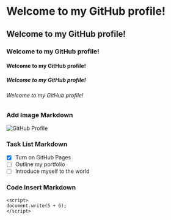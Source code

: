 # Welcome to my GitHub profile!
## Welcome to my GitHub profile!
### Welcome to my GitHub profile!
#### Welcome to my GitHub profile!
##### Welcome to my GitHub profile!
###### Welcome to my GitHub profile!

### Add Image Markdown

![GitHub Profile](https://www.shutterstock.com/image-photo/jakarta-indonesia-september-052022-github-600w-2198432235.jpg)

### Task List Markdown
- [x] Turn on GitHub Pages
- [ ] Outline my portfolio
- [ ] Introduce myself to the world

### Code Insert Markdown

```
<script>
document.write(5 + 6);
</script>
```
